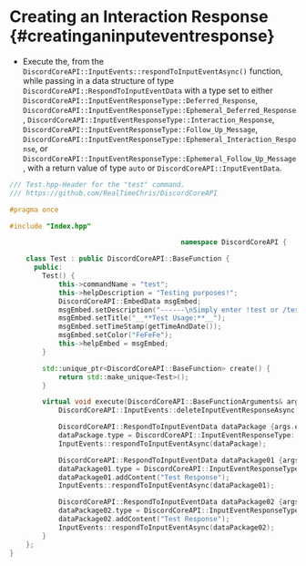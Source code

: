 Creating an Interaction Response {#creatinganinputeventresponse}
============ 
- Execute the, from the `DiscordCoreAPI::InputEvents::respondToInputEventAsync()` function, while passing in a data structure of type `DiscordCoreAPI::RespondToInputEventData` with a type set to either `DiscordCoreAPI::InputEventResponseType::Deferred_Response`, `DiscordCoreAPI::InputEventResponseType::Ephemeral_Deferred_Response`, `DiscordCoreAPI::InputEventResponseType::Interaction_Response`, `DiscordCoreAPI::InputEventResponseType::Follow_Up_Message`, `DiscordCoreAPI::InputEventResponseType::Ephemeral_Interaction_Response`, or `DiscordCoreAPI::InputEventResponseType::Ephemeral_Follow_Up_Message`, with a return value of type `auto` or `DiscordCoreAPI::InputEventData`.

```cpp
/// Test.hpp-Header for the "test" command.
/// https://github.com/RealTimeChris/DiscordCoreAPI

#pragma once

#include "Index.hpp"

										  namespace DiscordCoreAPI {

	class Test : public DiscordCoreAPI::BaseFunction {
	  public:
		Test() {
			this->commandName = "test";
			this->helpDescription = "Testing purposes!";
			DiscordCoreAPI::EmbedData msgEmbed;
			msgEmbed.setDescription("------\nSimply enter !test or /test!\n------");
			msgEmbed.setTitle("__**Test Usage:**__");
			msgEmbed.setTimeStamp(getTimeAndDate());
			msgEmbed.setColor("FeFeFe");
			this->helpEmbed = msgEmbed;
		}

		std::unique_ptr<DiscordCoreAPI::BaseFunction> create() {
			return std::make_unique<Test>();
		}

		virtual void execute(DiscordCoreAPI::BaseFunctionArguments& args) {
			DiscordCoreAPI::InputEvents::deleteInputEventResponseAsync(args.eventData).get();

			DiscordCoreAPI::RespondToInputEventData dataPackage {args.eventData};
			dataPackage.type = DiscordCoreAPI::InputEventResponseType::Deferred_Response;
			InputEvents::respondToInputEventAsync(dataPackage);

			DiscordCoreAPI::RespondToInputEventData dataPackage01 {args.eventData};
			dataPackage01.type = DiscordCoreAPI::InputEventResponseType::Interaction_Response;
			dataPackage01.addContent("Test Response");
			InputEvents::respondToInputEventAsync(dataPackage01);

			DiscordCoreAPI::RespondToInputEventData dataPackage02 {args.eventData};
			dataPackage02.type = DiscordCoreAPI::InputEventResponseType::Ephemeral_Interaction_Response;
			dataPackage02.addContent("Test Response");
			InputEvents::respondToInputEventAsync(dataPackage02);
		}
	};
}
```
